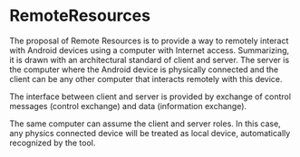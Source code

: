 RemoteResources
===============

The proposal of Remote Resources is to provide a way to remotely interact with Android devices using a computer with Internet access. 
Summarizing, it is drawn with an architectural standard of client and server. The server is the computer where the Android device is physically connected and the client can be any other computer that interacts remotely with this device.

The interface between client and server is provided by exchange of control messages (control exchange) and data (information exchange).

The same computer can assume the client and server roles. In this case, any physics connected device will be treated as local device, automatically recognized by the tool.

